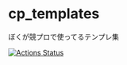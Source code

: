 # cp_templates
ぼくが競プロで使ってるテンプレ集

[![Actions Status](https://github.com/Memories-of-Sun-and-Moon/cp_templates/workflows/verify/badge.svg)](https://github.com/Memories-of-Sun-and-Moon/cp_templates/actions)


